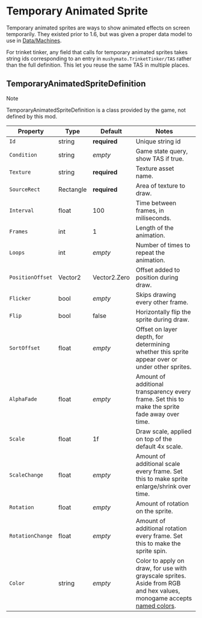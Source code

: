 <!-- https://wiki.stardewvalley.net/Modding:Machines#Audio_.26_visuals -->
# Temporary Animated Sprite

Temporary animated sprites are ways to show animated effects on screen temporarily. They existed prior to 1.6, but was given a proper data model to use in [Data/Machines](https://wiki.stardewvalley.net/Modding:Machines#Audio_.26_visuals).

For trinket tinker, any field that calls for temporary animated sprites takes string ids corresponding to an entry in `mushymato.TrinketTinker/TAS` rather than the full definition. This let you reuse the same TAS in multiple places.

## TemporaryAnimatedSpriteDefinition

> [!NOTE]
> TemporaryAnimatedSpriteDefinition is a class provided by the game, not defined by this mod.

| Property | Type | Default | Notes |
| -------- | ---- | ------- | ----- |
| `Id` | string | **required** | Unique string id |
| `Condition` | string | _empty_ | Game state query, show TAS if true. |
| `Texture` | string | **required** | Texture asset name. |
| `SourceRect` | Rectangle | **required** | Area of texture to draw. |
| `Interval` | float | 100 | Time between frames, in miliseconds. |
| `Frames` | int | 1 | Length of the animation. |
| `Loops` | int | _empty_ | Number of times to repeat the animation. |
| `PositionOffset` | Vector2 | Vector2.Zero | Offset added to position during draw. |
| `Flicker` | bool | _empty_ | Skips drawing every other frame. |
| `Flip` | bool | false | Horizontally flip the sprite during draw. |
| `SortOffset` | float | _empty_ | Offset on layer depth, for determining whether this sprite appear over or under other sprites. |
| `AlphaFade` | float | _empty_ | Amount of additional transparency every frame. Set this to make the sprite fade away over time. |
| `Scale` | float | 1f | Draw scale, applied on top of the default 4x scale. |
| `ScaleChange` | float | _empty_ | Amount of additional scale every frame. Set this to make sprite enlarge/shrink over time. |
| `Rotation` | float | _empty_ | Amount of rotation on the sprite. |
| `RotationChange` | float | _empty_ | Amount of additional rotation every frame. Set this to make the sprite spin. |
| `Color` | string | _empty_ | Color to apply on draw, for use with grayscale sprites.<br>Aside from RGB and hex values, monogame accepts [named colors](https://docs.monogame.net/api/Microsoft.Xna.Framework.Color.html). |
